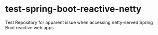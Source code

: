 # test-spring-boot-reactive-netty
Test Repository for apparent issue when accessing netty-served Spring Boot reactive web apps

